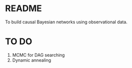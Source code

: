 # README #

To build causal Bayesian networks using observational data.

# TO DO #

1. MCMC for DAG searching
2. Dynamic annealing
